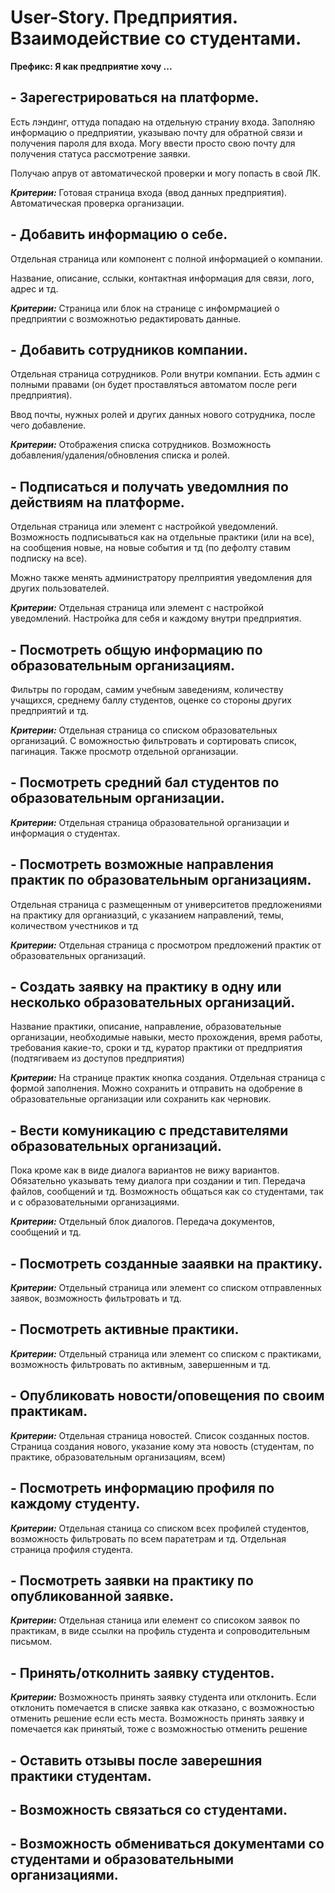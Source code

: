 # User-Story. Предприятия. Взаимодействие со студентами.

**Префикс: Я как предприятие хочу ...**

## - Зарегестрироваться на платформе.

Есть лэндинг, оттуда попадаю на отдельную страниу входа. Заполняю информацию о предприятии, указываю почту для обратной связи и получения пароля для входа. Могу ввести просто свою почту для получения статуса рассмотрение заявки.

Получаю апрув от автоматической проверки и могу попасть в свой ЛК.

***Критерии:*** Готовая страница входа (ввод данных предприятия). Автоматическая проверка организации.

## - Добавить информацию о себе.

Отдельная страница или компонент с полной информацией о компании.

Название, описание, сслыки, контактная информация для связи, лого, адрес и тд. 

***Критерии:*** Страница или блок на странице с инфомрмацией о предприятии с возможнотью редактировать данные.

## - Добавить сотрудников компании.

Отдельная страница сотрудников. Роли внутри компании. Есть админ с полными правами (он будет проставляться автоматом после реги предприятия).

Ввод почты, нужных ролей и других данных нового сотрудника, после чего добавление.

***Критерии:*** Отображения списка сотрудников. Возможность добавления/удаления/обновления списка и ролей.

## - Подписаться и получать уведомлния по действиям на платформе.

Отдельная страница или элемент с настройкой уведомлений. Возможность подписываться как на отдельные практики (или на все), на сообщения новые, на новые события и тд (по дефолту ставим подписку на все).

Можно также менять администратору прелприятия уведомления для других пользователей.

***Критерии:*** Отдельная страница или элемент с настройкой уведомлений. Настройка для себя и каждому внутри предприятия.

## - Посмотреть общую информацию по образовательным организациям.

Фильтры по городам, самим учебным заведениям, количеству учащихся, среднему баллу студентов, оценке со стороны других предприятий и тд.

***Критерии:*** Отдельная страница со списком образовательных организаций. С воможностью фильтровать и сортировать список, пагинация. Также просмотр отдельной организации.

## - Посмотреть средний бал студентов по образовательным организации.

***Критерии:*** Отдельная страница образовательной организации и информация о студентах. 

## - Посмотреть возможные направления практик по образовательным организациям.

Отдельная страница с размещенным от университетов предложениями на практику для органиазций, с указанием направлений, темы, количеством учестников и тд

***Критерии:*** Отдельная страница с просмотром предложений практик от образовательных организаций.

## - Создать заявку на практику в одну или несколько образовательных организаций.

Название практики, описание, направление, образовательные организации, необходимые навыки, место прохождения, время работы, требования какие-то, сроки и тд, куратор практики от предприятия (подтягиваем из доступов предприятия)

***Критерии:*** На странице практик кнопка создания. Отдельная страница с формой заполнения. Можно сохранить и отправить на одобрение в образовательные организации или сохранить как черновик.

## - Вести комуникацию с представителями образовательных организаций.

Пока кроме как в виде диалога вариантов не вижу вариантов. Обязательно указывать тему диалога при создании и тип. Передача файлов, сообщений и тд.
Возможность общаться как со студентами, так и с образовательными организациями.

***Критерии:*** Отдельный блок диалогов. Передача документов, сообщений и тд.

## - Посмотреть созданные зааявки на практику.

***Критерии:*** Отдельный страница или элемент со списком отправленных заявок, возможность фильтровать и тд.

## - Посмотреть активные практики.

***Критерии:*** Отдельный страница или элемент со списком с практиками, возможность фильтровать по активным, завершенным и тд.

## - Опубликовать новости/оповещения по своим практикам.

***Критерии:*** Отдельная страница новостей. Список созданных постов. Страница создания нового, указание кому эта новость (студентам, по практике, образовательным организациям, всем)

## - Посмотреть информацию профиля по каждому студенту.

***Критерии:*** Отдельная станица со списком всех профилей студентов, возможность фильтровать по всем паратетрам и тд. Отдельная страница профиля студента.

## - Посмотреть заявки на практику по опубликованной заявке.

***Критерии:*** Отдельная станица или елемент со списоком заявок по практикам, в виде ссылки на профиль студента и сопроводительным письмом.

## - Принять/отколнить заявку студентов.

***Критерии:*** Возможность принять заявку студента или отклонить. Если отклонить помечается в списке заявка как отказано, с возможностью отменить решение если есть места.
Возможность принять заявку и помечается как принятый, тоже с возможностью отменить решение

## - Оставить отзывы после заверешния практики студентам.

## - Возможность связаться со студентами.

## - Возможность обмениваться документами со студентами и образовательными организациями.
